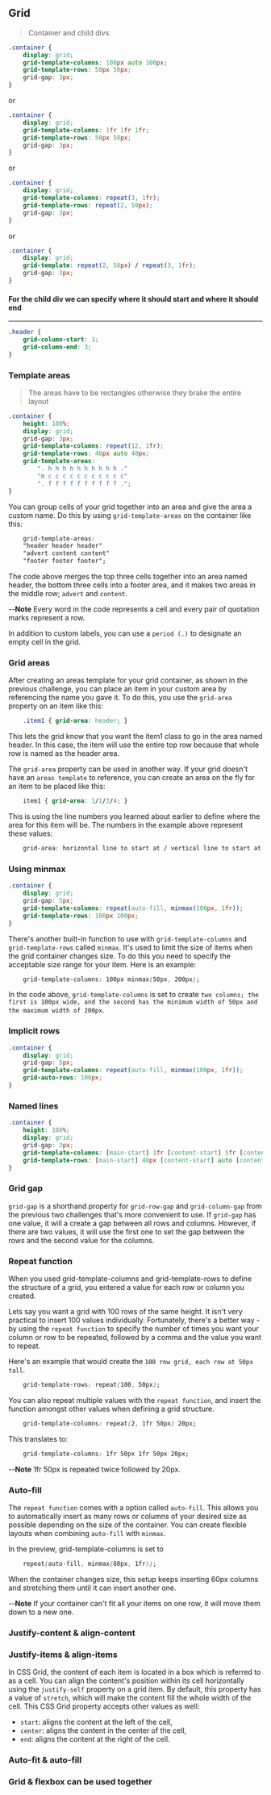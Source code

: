 ## Grid 

> Container and child divs
>

```css
.container {
    display: grid;
    grid-template-columns: 100px auto 100px;
    grid-template-rows: 50px 50px;
    grid-gap: 3px;
}
```
or
```css
.container {
    display: grid;
    grid-template-columns: 1fr 1fr 1fr;
    grid-template-rows: 50px 50px;
    grid-gap: 3px;
}
```
or
```css
.container {
    display: grid;
    grid-template-columns: repeat(3, 1fr);
    grid-template-rows: repeat(2, 50px);
    grid-gap: 3px;
}
```
or
```css
.container {
    display: grid;
    grid-template: repeat(2, 50px) / repeat(3, 1fr);
    grid-gap: 3px;
}
```
#### For the child div we can specify where it should start and where it should end
------
```css
.header {
    grid-column-start: 1;
    grid-column-end: 3;
}
```

### Template areas

> The areas have to be rectangles otherwise they brake the entire layout

```css
.container {
    height: 100%;
    display: grid;
    grid-gap: 3px;
    grid-template-columns: repeat(12, 1fr);
    grid-template-rows: 40px auto 40px;
    grid-template-areas: 
        ". h h h h h h h h h h ."
        "m c c c c c c c c c c c"
        ". f f f f f f f f f f .";
}
```
You can group cells of your grid together into an area and give the area a custom name. Do this by using `grid-template-areas` on the container like this:
```css
    grid-template-areas:
    "header header header"
    "advert content content"
    "footer footer footer";
```
The code above merges the top three cells together into an area named header, the bottom three cells into a footer area, and it makes two areas in the middle row; `advert` and `content`.

--**Note**
Every word in the code represents a cell and every pair of quotation marks represent a row.

In addition to custom labels, you can use a `period (.)` to designate an empty cell in the grid.

### Grid areas

After creating an areas template for your grid container, as shown in the previous challenge, you can place an item in your custom area by referencing the name you gave it. To do this, you use the `grid-area` property on an item like this:
```css
    .item1 { grid-area: header; }
```
This lets the grid know that you want the item1 class to go in the area named header. In this case, the item will use the entire top row because that whole row is named as the header area.

The `grid-area` property can be used in another way. If your grid doesn't have an `areas template` to reference, you can create an area on the fly for an item to be placed like this:
```css
    item1 { grid-area: 1/1/2/4; }
```
This is using the line numbers you learned about earlier to define where the area for this item will be. The numbers in the example above represent these values:
```css
    grid-area: horizontal line to start at / vertical line to start at / horizontal line to end at / vertical line to end at;
```

### Using minmax

```css
.container {
    display: grid;
    grid-gap: 5px;
    grid-template-columns: repeat(auto-fill, minmax(100px, 1fr));
    grid-template-rows: 100px 100px;
}
```
There's another built-in function to use with `grid-template-columns` and `grid-template-rows` called `minmax`. It's used to limit the size of items when the grid container changes size. To do this you need to specify the acceptable size range for your item. Here is an example:
```css
    grid-template-columns: 100px minmax(50px, 200px);
```
In the code above, `grid-template-columns` is set to create `two columns; the first is 100px wide, and the second has the minimum width of 50px and the maximum width of 200px`.

### Implicit rows

```css
.container {
    display: grid;
    grid-gap: 5px;
    grid-template-columns: repeat(auto-fill, minmax(100px, 1fr));
    grid-auto-rows: 100px;
}
```

### Named lines

```css
.container {
    height: 100%; 
    display: grid;
    grid-gap: 3px;
    grid-template-columns: [main-start] 1fr [content-start] 5fr [content-end main-end];
    grid-template-rows: [main-start] 40px [content-start] auto [content-end] 40px [main-end]; 
}
```

### Grid gap

`grid-gap` is a shorthand property for `grid-row-gap` and `grid-column-gap` from the previous two challenges that's more convenient to use. If `grid-gap` has one value, it will a create a gap between all rows and columns. However, if there are two values, it will use the first one to set the gap between the rows and the second value for the columns.

### Repeat function

When you used grid-template-columns and grid-template-rows to define the structure of a grid, you entered a value for each row or column you created.

Lets say you want a grid with 100 rows of the same height. It isn't very practical to insert 100 values individually. Fortunately, there's a better way - by using the `repeat function` to specify the number of times you want your column or row to be repeated, followed by a comma and the value you want to repeat.

Here's an example that would create the `100 row grid, each row at 50px tall`.
```css
    grid-template-rows: repeat(100, 50px);
```
You can also repeat multiple values with the `repeat function`, and insert the function amongst other values when defining a grid structure.
```css
    grid-template-columns: repeat(2, 1fr 50px) 20px;
```
This translates to:
```css
    grid-template-columns: 1fr 50px 1fr 50px 20px;
```
--**Note**
1fr 50px is repeated twice followed by 20px.

### Auto-fill

The `repeat function` comes with a option called `auto-fill`. This allows you to automatically insert as many rows or columns of your desired size as possible depending on the size of the container. You can create flexible layouts when combining `auto-fill` with `minmax`.

In the preview, grid-template-columns is set to
```css
    repeat(auto-fill, minmax(60px, 1fr));
```
When the container changes size, this setup keeps inserting 60px columns and stretching them until it can insert another one.

--**Note**
If your container can't fit all your items on one row, it will move them down to a new one.

### Justify-content & align-content
### Justify-items & align-items

In CSS Grid, the content of each item is located in a box which is referred to as a cell. You can align the content's position within its cell horizontally using the `justify-self` property on a grid item. By default, this property has a value of `stretch`, which will make the content fill the whole width of the cell. This CSS Grid property accepts other values as well:

* `start`: aligns the content at the left of the cell,
* `center`: aligns the content in the center of the cell,
* `end`: aligns the content at the right of the cell.

### Auto-fit & auto-fill
### Grid & flexbox can be used together
